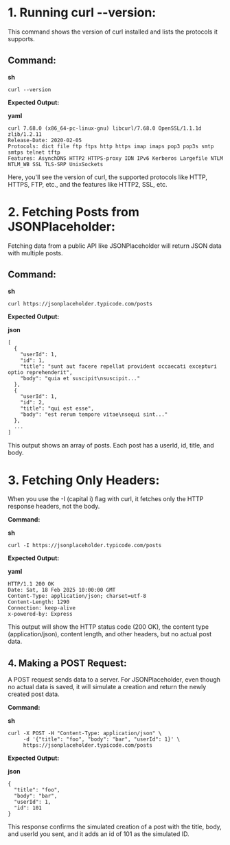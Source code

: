 # 1. Running curl --version:
This command shows the version of curl installed and lists the protocols it supports.

## Command:

**sh**
```
curl --version
```
**Expected Output:**

**yaml**
```
curl 7.68.0 (x86_64-pc-linux-gnu) libcurl/7.68.0 OpenSSL/1.1.1d zlib/1.2.11
Release-Date: 2020-02-05
Protocols: dict file ftp ftps http https imap imaps pop3 pop3s smtp smtps telnet tftp
Features: AsynchDNS HTTP2 HTTPS-proxy IDN IPv6 Kerberos Largefile NTLM NTLM_WB SSL TLS-SRP UnixSockets
```
Here, you'll see the version of curl, the supported protocols like HTTP, HTTPS, FTP, etc., and the features like HTTP2, SSL, etc.

# 2. Fetching Posts from JSONPlaceholder:

Fetching data from a public API like JSONPlaceholder will return JSON data with multiple posts.

## Command:

**sh**
```
curl https://jsonplaceholder.typicode.com/posts
```
**Expected Output:**

**json**
```
[
  {
    "userId": 1,
    "id": 1,
    "title": "sunt aut facere repellat provident occaecati excepturi optio reprehenderit",
    "body": "quia et suscipit\nsuscipit..."
  },
  {
    "userId": 1,
    "id": 2,
    "title": "qui est esse",
    "body": "est rerum tempore vitae\nsequi sint..."
  },
  ...
]
```

This output shows an array of posts. Each post has a userId, id, title, and body.

# 3. Fetching Only Headers:

When you use the -I (capital i) flag with curl, it fetches only the HTTP response headers, not the body.

**Command:**

**sh**
```
curl -I https://jsonplaceholder.typicode.com/posts
```

**Expected Output:**

**yaml**
```
HTTP/1.1 200 OK
Date: Sat, 18 Feb 2025 10:00:00 GMT
Content-Type: application/json; charset=utf-8
Content-Length: 1290
Connection: keep-alive
x-powered-by: Express
```

This output will show the HTTP status code (200 OK), the content type (application/json), content length, and other headers, but no actual post data.

## 4. Making a POST Request:

A POST request sends data to a server. For JSONPlaceholder, even though no actual data is saved, it will simulate a creation and return the newly created post data.

**Command:**

**sh**
```
curl -X POST -H "Content-Type: application/json" \
     -d '{"title": "foo", "body": "bar", "userId": 1}' \
     https://jsonplaceholder.typicode.com/posts
```

**Expected Output:**

**json**
```
{
  "title": "foo",
  "body": "bar",
  "userId": 1,
  "id": 101
}
```
This response confirms the simulated creation of a post with the title, body, and userId you sent, and it adds an id of 101 as the simulated ID.

